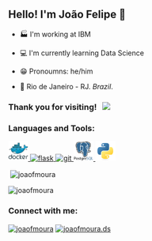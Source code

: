 ## Hello! I'm João Felipe  👋

- 🏭 I'm working at IBM

- 💻 I'm currently learning Data Science

- 😁 Pronoumns: he/him 

- 📍 Rio de Janeiro - RJ. *Brazil*.

### Thank you for visiting! &nbsp; ![](https://visitor-badge.glitch.me/badge?page_id=joaofmoura)

<h3 align="left">Languages and Tools:</h3>
<p align="left"> <a href="https://www.docker.com/" target="_blank" rel="noreferrer"> <img src="https://raw.githubusercontent.com/devicons/devicon/master/icons/docker/docker-original-wordmark.svg" alt="docker" width="40" height="40"/> </a> <a href="https://flask.palletsprojects.com/" target="_blank" rel="noreferrer"> <img src="https://www.vectorlogo.zone/logos/pocoo_flask/pocoo_flask-icon.svg" alt="flask" width="40" height="40"/> </a> <a href="https://git-scm.com/" target="_blank" rel="noreferrer"> <img src="https://www.vectorlogo.zone/logos/git-scm/git-scm-icon.svg" alt="git" width="40" height="40"/> </a> <a href="https://www.postgresql.org" target="_blank" rel="noreferrer"> <img src="https://raw.githubusercontent.com/devicons/devicon/master/icons/postgresql/postgresql-original-wordmark.svg" alt="postgresql" width="40" height="40"/> </a> <a href="https://www.python.org" target="_blank" rel="noreferrer"> <img src="https://raw.githubusercontent.com/devicons/devicon/master/icons/python/python-original.svg" alt="python" width="40" height="40"/> </a> </p>



<p>&nbsp;<img align="center" src="https://github-readme-stats.vercel.app/api?username=joaofmoura&show_icons=true&locale=en" alt="joaofmoura" /></p>

<p><img align="center" src="https://github-readme-streak-stats.herokuapp.com/?user=joaofmoura&" alt="joaofmoura" /></p>

<h3 align="left">Connect with me:</h3>
<p align="left">
<a href="https://linkedin.com/in/joaofmoura" target="blank"><img align="center" src="https://raw.githubusercontent.com/rahuldkjain/github-profile-readme-generator/master/src/images/icons/Social/linked-in-alt.svg" alt="joaofmoura" height="30" width="40" /></a>
<a href="https://instagram.com/joaofmoura.ds" target="blank"><img align="center" src="https://raw.githubusercontent.com/rahuldkjain/github-profile-readme-generator/master/src/images/icons/Social/instagram.svg" alt="joaofmoura.ds" height="30" width="40" /></a>
</p>
